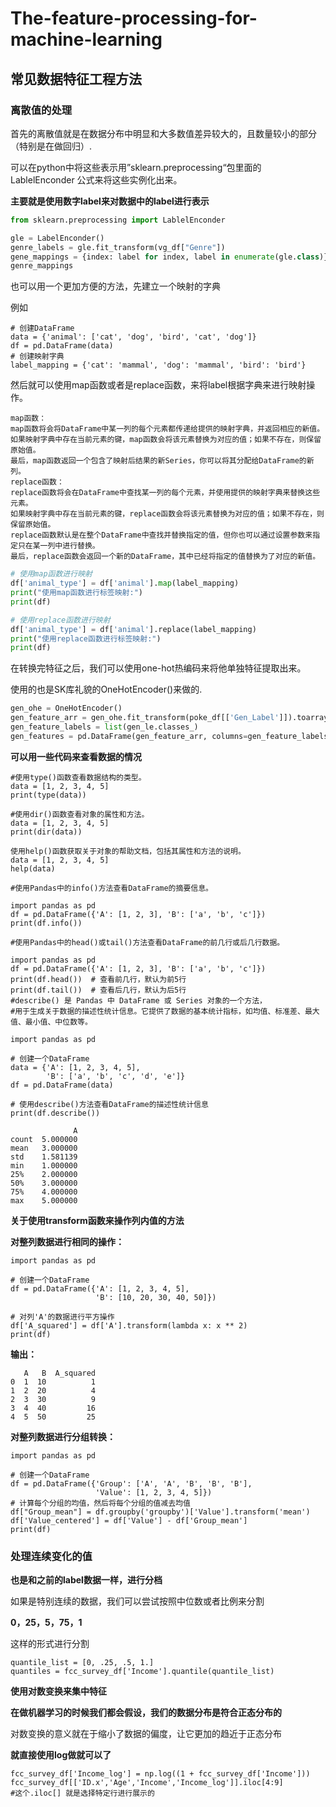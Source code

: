 # The-feature-processing-for-machine-learning

## 常见数据特征工程方法
### 离散值的处理


首先的离散值就是在数据分布中明显和大多数值差异较大的，且数量较小的部分（特别是在做回归）.

可以在python中将这些表示用”sklearn.preprocessing“包里面的LablelEnconder 公式来将这些实例化出来。

**主要就是使用数字label来对数据中的label进行表示**

```PYTHON
from sklearn.preprocessing import LablelEnconder

gle = LabelEnconder()
genre_labels = gle.fit_transform(vg_df["Genre"])
gene_mappings = {index: label for index, label in enumerate(gle.class)}
genre_mappings

```

也可以用一个更加方便的方法，先建立一个映射的字典

例如
```
# 创建DataFrame
data = {'animal': ['cat', 'dog', 'bird', 'cat', 'dog']}
df = pd.DataFrame(data)
# 创建映射字典
label_mapping = {'cat': 'mammal', 'dog': 'mammal', 'bird': 'bird'}

```

然后就可以使用map函数或者是replace函数，来将label根据字典来进行映射操作。

```
map函数：
map函数将会将DataFrame中某一列的每个元素都传递给提供的映射字典，并返回相应的新值。
如果映射字典中存在当前元素的键，map函数会将该元素替换为对应的值；如果不存在，则保留原始值。
最后，map函数返回一个包含了映射后结果的新Series，你可以将其分配给DataFrame的新列。
replace函数：
replace函数将会在DataFrame中查找某一列的每个元素，并使用提供的映射字典来替换这些元素。
如果映射字典中存在当前元素的键，replace函数会将该元素替换为对应的值；如果不存在，则保留原始值。
replace函数默认是在整个DataFrame中查找并替换指定的值，但你也可以通过设置参数来指定只在某一列中进行替换。
最后，replace函数会返回一个新的DataFrame，其中已经将指定的值替换为了对应的新值。
```

```PYTHON
# 使用map函数进行映射
df['animal_type'] = df['animal'].map(label_mapping)
print("使用map函数进行标签映射:")
print(df)

# 使用replace函数进行映射
df['animal_type'] = df['animal'].replace(label_mapping)
print("使用replace函数进行标签映射:")
print(df)
```
 
在转换完特征之后，我们可以使用one-hot热编码来将他单独特征提取出来。

使用的也是SK库礼貌的OneHotEncoder()来做的.

```PYTHON
gen_ohe = OneHotEncoder()
gen_feature_arr = gen_ohe.fit_transform(poke_df[['Gen_Label']]).toarray()
gen_feature_labels = list(gen_le.classes_)
gen_features = pd.DataFrame(gen_feature_arr, columns=gen_feature_labels)


```

**可以用一些代码来查看数据的情况**

```
#使用type()函数查看数据结构的类型。
data = [1, 2, 3, 4, 5]
print(type(data))

#使用dir()函数查看对象的属性和方法。
data = [1, 2, 3, 4, 5]
print(dir(data))

使用help()函数获取关于对象的帮助文档，包括其属性和方法的说明。
data = [1, 2, 3, 4, 5]
help(data)

#使用Pandas中的info()方法查看DataFrame的摘要信息。

import pandas as pd
df = pd.DataFrame({'A': [1, 2, 3], 'B': ['a', 'b', 'c']})
print(df.info())

#使用Pandas中的head()或tail()方法查看DataFrame的前几行或后几行数据。

import pandas as pd
df = pd.DataFrame({'A': [1, 2, 3], 'B': ['a', 'b', 'c']})
print(df.head())  # 查看前几行，默认为前5行
print(df.tail())  # 查看后几行，默认为后5行
#describe() 是 Pandas 中 DataFrame 或 Series 对象的一个方法，
#用于生成关于数据的描述性统计信息。它提供了数据的基本统计指标，如均值、标准差、最大值、最小值、中位数等。

import pandas as pd

# 创建一个DataFrame
data = {'A': [1, 2, 3, 4, 5],
        'B': ['a', 'b', 'c', 'd', 'e']}
df = pd.DataFrame(data)

# 使用describe()方法查看DataFrame的描述性统计信息
print(df.describe())

              A
count  5.000000
mean   3.000000
std    1.581139
min    1.000000
25%    2.000000
50%    3.000000
75%    4.000000
max    5.000000

```

**关于使用transform函数来操作列内值的方法**

**对整列数据进行相同的操作：**

```
import pandas as pd

# 创建一个DataFrame
df = pd.DataFrame({'A': [1, 2, 3, 4, 5],
                   'B': [10, 20, 30, 40, 50]})

# 对列'A'的数据进行平方操作
df['A_squared'] = df['A'].transform(lambda x: x ** 2)
print(df)

```

**输出：**

```
   A   B  A_squared
0  1  10          1
1  2  20          4
2  3  30          9
3  4  40         16
4  5  50         25

```

**对整列数据进行分组转换：**

```
import pandas as pd

# 创建一个DataFrame
df = pd.DataFrame({'Group': ['A', 'A', 'B', 'B', 'B'],
                   'Value': [1, 2, 3, 4, 5]})
# 计算每个分组的均值，然后将每个分组的值减去均值
df["Group_mean"] = df.groupby('groupby')['Value'].transform('mean')
df['Value_centered'] = df['Value'] - df['Group_mean']
print(df)

```
### 处理连续变化的值

**也是和之前的label数据一样，进行分档**

如果是特别连续的数据，我们可以尝试按照中位数或者比例来分割

**0，25，5，75，1**

这样的形式进行分割

```
quantile_list = [0, .25, .5, 1.]
quantiles = fcc_survey_df['Income'].quantile(quantile_list)
```

**使用对数变换来集中特征**

**在做机器学习的时候我们都会假设，我们的数据分布是符合正态分布的**

 对数变换的意义就在于缩小了数据的偏度，让它更加的趋近于正态分布

 **就直接使用log做就可以了**

 ```
fcc_survey_df['Income_log'] = np.log((1 + fcc_survey_df['Income']))
fcc_survey_df[['ID.x','Age','Income','Income_log']].iloc[4:9]
#这个.iloc[] 就是选择特定行进行展示的
```

